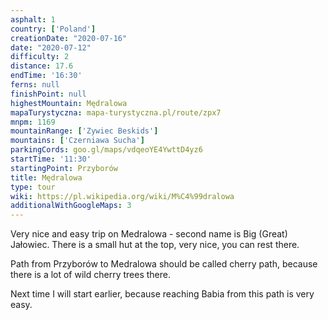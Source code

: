 ```yaml
---
asphalt: 1
country: ['Poland']
creationDate: "2020-07-16"
date: "2020-07-12"
difficulty: 2
distance: 17.6
endTime: '16:30'
ferns: null
finishPoint: null
highestMountain: Mędralowa
mapaTurystyczna: mapa-turystyczna.pl/route/zpx7
mnpm: 1169
mountainRange: ['Zywiec Beskids']
mountains: ['Czerniawa Sucha']
parkingCords: goo.gl/maps/vdqeoYE4YwttD4yz6
startTime: '11:30'
startingPoint: Przyborów
title: Mędralowa
type: tour
wiki: https://pl.wikipedia.org/wiki/M%C4%99dralowa
additionalWithGoogleMaps: 3
---
```


Very nice and easy trip on Medralowa - second name is Big (Great) Jałowiec. There is a small hut at the top, very nice, you can rest there.

Path from Przyborów to Medralowa should be called cherry path, because there is a lot of wild cherry trees there.

Next time I will start earlier, because reaching Babia from this path is very easy.
